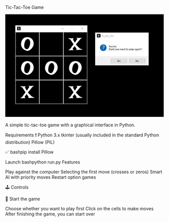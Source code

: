 Tic-Tac-Toe Game

![Screen game](images/Screen_game.jpg)

A simple tic-tac-toe game with a graphical interface in Python.

Requirements ❗
Python 3.x
tkinter (usually included in the standard Python distribution)
Pillow (PIL)

✅ bashpip install Pillow

Launch
bashpython run.py
Features

Play against the computer
Selecting the first move (crosses or zeros)
Smart AI with priority moves
Restart option games

🕹 Controls

🎉 Start the game

Choose whether you want to play first
Click on the cells to make moves
After finishing the game, you can start over